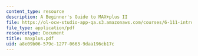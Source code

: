 ```yaml
---
content_type: resource
description: A Beginner's Guide to MAX+plus II
file: https://ol-ocw-studio-app-qa.s3.amazonaws.com/courses/6-111-introductory-digital-systems-laboratory-fall-2002/a8e09b06579c127706639daa196cb17c_maxplus.pdf
file_type: application/pdf
resourcetype: Document
title: maxplus.pdf
uid: a8e09b06-579c-1277-0663-9daa196cb17c
---
```

